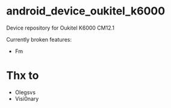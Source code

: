 # android_device_oukitel_k6000
Device repository for Oukitel K6000 CM12.1

Currently broken features:
 * Fm
 
 # Thx to
 * Olegsvs
 * Visi0nary
